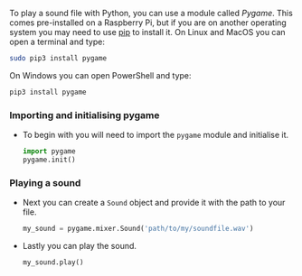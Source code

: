 To play a sound file with Python, you can use a module called *Pygame*. This comes pre-installed on a Raspberry Pi, but if you are on another operating system you may need to use [pip](https://pip.pypa.io/en/stable/installing/) to install it. On Linux and MacOS you can open a terminal and type:

```bash
sudo pip3 install pygame
```

On Windows you can open PowerShell and type:

```bash
pip3 install pygame
```

### Importing and initialising pygame

- To begin with you will need to import the `pygame` module and initialise it.

   ```python
   import pygame
   pygame.init()
   ```

### Playing a sound

- Next you can create a `Sound` object and provide it with the path to your file.

   ```python
   my_sound = pygame.mixer.Sound('path/to/my/soundfile.wav')
   ```
   
- Lastly you can play the sound.

   ```python
   my_sound.play()
   ```
